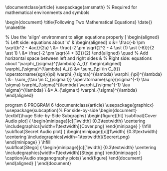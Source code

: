 \documentclass{article}
\usepackage{amsmath} % Required for mathematical environments and symbols
 
\begin{document}
\title{Following Two Mathematical Equations}
\date{}
\maketitle
 
% Use the 'align' environment to align equations properly
\[
\begin{aligned}
% Left side: equations about 'x'
& \begin{aligned}
x &= \frac{-b \pm \sqrt{b^2 - 4ac}}{2a} \\
&= \frac{-2 \pm \sqrt{2^2 - 4 \ast (1) \ast (-8)}}{2 \ast 1} \\
&= \frac{-2 \pm \sqrt{4 + 32}}{2}
\end{aligned}
\quad
% Add horizontal space between left and right sides
&
% Right side: equations about '\varphi_{\sigma}^{\lambda} A_{t}'
\begin{aligned}
\varphi_{\sigma}^{\lambda} A_{t} &= \sum_{\pi \in C_{t}} \operatorname{sgn}(\pi) \varphi_{\sigma}^{\lambda} \varphi_{\pi}^{\lambda} \\
&= \sum_{\tau \in C_{\sigma t}} \operatorname{sgn}(\sigma^{-1} \tau \sigma) \varphi_{\sigma}^{\lambda} \varphi_{\sigma^{-1} \tau \sigma}^{\lambda} \\
&= A_{\sigma t} \varphi_{\sigma}^{\lambda}
\end{aligned}



program 6 
PROGRAM  6
\documentclass{article}
\usepackage{graphicx}
\usepackage{subcaption}% For side-by-side
\begin{document}
\textbf{\huge Side-by-Side Subgraphs}
\begin{figure}[ht]
\subfloat[Cover Audio plot]
{
\begin{minipage}[c][1\width]
{0.3\textwidth}
\centering
\includegraphics[width=1\textwidth]{Cover.png}
\end{minipage}
}
\hfill  
\subfloat[Secret Audio plot]
{
\begin{minipage}[c][1\width]
{0.3\textwidth}
\centering
\includegraphics[width=1\textwidth]{Secrert.png}
\end{minipage}
}
\hfill  
\subfloat[Stego]
{
\begin{minipage}[c][1\width]
{0.3\textwidth}
\centering
\includegraphics[width=1\textwidth]{Stego.png}
\end{minipage}
}
\caption{Audio steganography plots}
\end{figure}
\end{document}
\end{aligned}
\]
\end{document}
